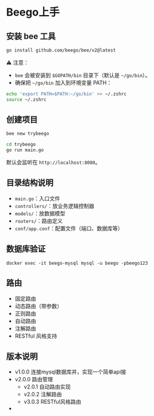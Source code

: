 # Beego上手

## 安装 bee 工具

```bash
go install github.com/beego/bee/v2@latest
```

⚠️ 注意：

- `bee` 会被安装到 `$GOPATH/bin` 目录下（默认是 `~/go/bin`）。
- 确保把 `~/go/bin` 加入到环境变量 PATH：

```bash
echo 'export PATH=$PATH:~/go/bin' >> ~/.zshrc
source ~/.zshrc
```

## 创建项目

```bash
bee new trybeego

cd trybeego
go run main.go
```

默认会监听在 `http://localhost:8080`。

## 目录结构说明

- `main.go`：入口文件
- `controllers/`：放业务逻辑控制器
- `models/`：放数据模型
- `routers/`：路由定义
- `conf/app.conf`：配置文件（端口、数据库等）

## 数据库验证
```shell
docker exec -it beego-mysql mysql -u beego -pbeego123
```

## 路由
* 固定路由
* 动态路由（带参数）
* 正则路由
* 自动路由
* 注解路由
* RESTful 风格支持


## 版本说明
* v1.0.0 连接mysql数据库并，实现一个简单api接
* v2.0.0 路由管理
  * v2.0.1 自动路由实现
  * v2.0.2 注解路由
  * v3.0.3 RESTful风格路由
* 